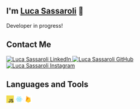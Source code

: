 ## I'm [Luca Sassaroli](https://fire-somersault-6c0.notion.site/Luca-Sassaroli-1ec6d54756ae45589a8280308f5a57f8) 👋

Developer in progress!

## Contact Me

<a href="https://www.linkedin.com/in/luca-sassaroli-2772531a2/">
<img alt="Luca Sassaroli LinkedIn" width="22px" src="https://icongr.am/entypo/linkedin.svg?size=120&color=ffffff" />
</a>

<a href="https://github.com/luccasassa">
<img alt="Luca Sassaroli GitHub" width="22px" src="https://icongr.am/entypo/github.svg?size=120&color=ffffff" />
</a>

<a href="https://www.instagram.com/luccasassa">
<img alt="Luca Sassaroli Instagram" width="22px" src="https://icongr.am/entypo/instagram.svg?size=120&color=ffffff" />
</a>

## Languages and Tools

<code><img height="20" src="https://raw.githubusercontent.com/github/explore/80688e429a7d4ef2fca1e82350fe8e3517d3494d/topics/javascript/javascript.png"></code>
<code><img height="20" src="https://raw.githubusercontent.com/github/explore/80688e429a7d4ef2fca1e82350fe8e3517d3494d/topics/react/react.png"></code>
<code><img height="20" src="https://raw.githubusercontent.com/github/explore/80688e429a7d4ef2fca1e82350fe8e3517d3494d/topics/firebase/firebase.png"></code>
